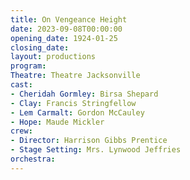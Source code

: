 ```yaml
---
title: On Vengeance Height
date: 2023-09-08T00:00:00
opening_date: 1924-01-25
closing_date:
layout: productions
program:
Theatre: Theatre Jacksonville
cast:
- Cheridah Gormley: Birsa Shepard
- Clay: Francis Stringfellow
- Lem Carmalt: Gordon McCauley
- Hope: Maude Mickler
crew:
- Director: Harrison Gibbs Prentice
- Stage Setting: Mrs. Lynwood Jeffries
orchestra:
---
```

